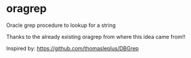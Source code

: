 # oragrep
Oracle grep procedure to lookup for a string


Thanks to the already existing oragrep from where this idea came from!!

Inspired by: https://github.com/thomasleplus/DBGrep

